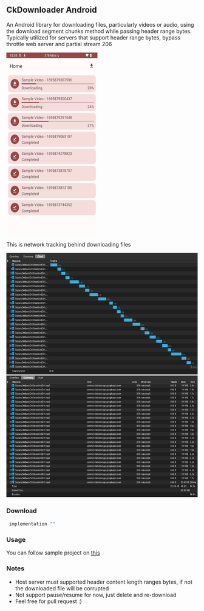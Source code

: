 ## CkDownloader Android

An Android library for downloading files, particularly videos or audio, using the download segment chunks method while passing header range bytes. Typically utilized for servers that support header range bytes, bypass throttle web server and partial stream 206

<img src="ss/ss1.png" width="240" height="480" />

This is network tracking behind downloading files

<img src="ss/ss2.png" height="320" /> <img src="ss/ss3.png" height="320" />

### Download
``` groovy
 implementation ""
```

### Usage
You can follow sample project on <a href="app/src/main">this</a>

### Notes
- Host server must supported header content length ranges bytes, if not the downloaded file will be corrupted
- Not support pause/resume for now, just delete and re-download
- Feel free for pull request :)